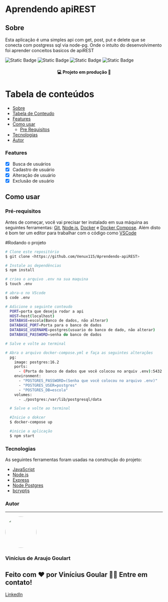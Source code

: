 # Aprendendo apiREST

## Sobre
Esta aplicação é uma simples api com get, post, put e delete que se conecta com postgress sql via node-pg. Onde o intuito do desenvolvimento foi aprender conceitos basicos de apiREST

![Static Badge](https://img.shields.io/badge/Licence%20-%20MIT%20-%20%23004088?style=for-the-badge)
![Static Badge](https://img.shields.io/badge/node-%20v14.17.0-%20%23339933?style=for-the-badge&logo=node.js)
![Static Badge](https://img.shields.io/badge/made%20with%20-%20Express%20-%20%2358A616?style=for-the-badge&logo=express)
![Static Badge](https://img.shields.io/badge/Postgres%20-%20v13.3-%20%234169E1?style=for-the-badge&logo=postgresql)



<h4 align="center"> 
	&#128187  Projeto em produção  🚧
</h4>


Tabela de conteúdos
=================
<!--ts-->
   * [Sobre](#Sobre)
   * [Tabela de Conteudo](#Tabela-de-conteúdos)
   * [Features](#Features)
   * [Como usar](#Como-usar)
      * [Pre Requisitos](#Pré-requisitos)
   * [Tecnologias](#Tecnologias)
   * [Autor](#Autor)
<!--te-->


### Features

- [x] Busca de usuários
- [x] Cadastro de usuário
- [x] Alteração de usuário
- [x] Exclusão de usuário

## Como usar

### Pré-requisitos

Antes de começar, você vai precisar ter instalado em sua máquina as seguintes ferramentas:
[Git](https://git-scm.com), [Node.js](https://nodejs.org/en/), [Docker](https://www.docker.com/products/docker-desktop/) e [Docker Compose](https://docs.docker.com/compose/). 
Além disto é bom ter um editor para trabalhar com o código como [VSCode](https://code.visualstudio.com/)

#Rodando o projeto
```bash
# Clone este repositório
$ git clone <https://github.com/Venux115/Aprendendo-apiREST>

# Instale as dependências
$ npm install

# criea o arquivo .env na sua maquina
$ touch .env

# abra-o no VScode
$ code .env 

# Adicione o seguinte conteudo
  PORT=porta que deseja rodar a api
  HOST=host(localhost)
  DATABASE=escola(Banco de dados, não alterar)
  DATABASE_PORT=Porta para o banco de dados
  DATABASE_USERNAME=postgres(usuario do banco de dado, não alterar)
  DATABASE_PASSWORD=senha do banco de dados

# Salve e volte ao terminal

# Abra o arquivo docker-compose.yml e faça as seguintes alterações
  pg:
    image: postgres:16.2
    ports:
      - (Porta do banco de dados que você colocou no arquiv .env):5432
    environment:
      - "POSTGRES_PASSWORD=(Senha que você colocou no arquivo .env)"
      - "POSTGRES_USER=postgres"
      - "POSTGRES_DB=escola"
    volumes:
      - ./postgres:/var/lib/postgresql/data

  # Salve e volte ao terminal

  #Inicie o dokcer
  $ docker-compose up

  #inicie a aplicação
  $ npm start

```
### Tecnologias

As seguintes ferramentas foram usadas na construção do projeto:

- [JavaScript](https://developer.mozilla.org/pt-BR/docs/Web/JavaScript)
- [Node.js](https://nodejs.org/en/)
- [Express](https://expressjs.com/pt-br/)
- [Node Postgres](https://node-postgres.com/)
- [bcryptjs](https://www.npmjs.com/package/bcryptjs)

### Autor
---
 <img style="border-radius: 50%;" src="https://avatars.githubusercontent.com/u/101436519?v=4" width="100px;" alt=""/>


<h3>Vinícius de Araujo Goulart</h3>


<h2>Feito com ❤️ por Vinícius Goular 👋🏽 Entre em contato!</h2>

[LinkedIn](https://www.linkedin.com/in/goulart-vinicius)

